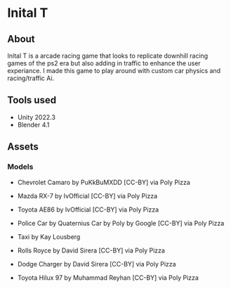 # Inital T

## About

Inital T is a arcade racing game that looks to replicate downhill racing games of the ps2 era but also adding in traffic to enhance the user experiance. I made this game to play around with custom car physics and racing/traffic Ai. 

## Tools used 
* Unity 2022.3
* Blender 4.1

## Assets 
### Models

* Chevrolet Camaro by PuKkBuMXDD [CC-BY] via Poly Pizza

* Mazda RX-7 by IvOfficial [CC-BY] via Poly Pizza

*  Toyota AE86 by IvOfficial [CC-BY] via Poly Pizza

*  Police Car by Quaternius
Car by Poly by Google [CC-BY] via Poly Pizza

*  Taxi by Kay Lousberg

*  Rolls Royce by David Sirera [CC-BY] via Poly Pizza


* Dodge Charger by David Sirera [CC-BY] via Poly Pizza

*  Toyota Hilux 97 by Muhammad Reyhan [CC-BY] via Poly Pizza




